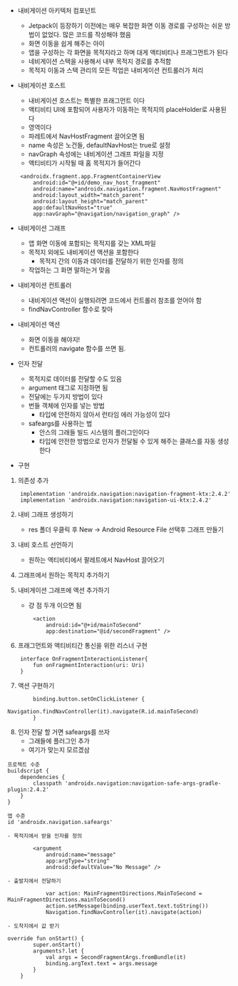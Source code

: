 - 내비게이션 아키텍처 컴포넌트
	- Jetpack이 등장하기 이전에는 매우 복잡한 화면 이동 경로를 구성하는 쉬운 방법이 없었다. 많은 코드를 작성해야 했음
	- 화면 이동을 쉽게 해주는 아이
	- 앱을 구성하는 각 화면을 목적지라고 하며 대게 액티비티나 프래그먼트가 된다
	- 네비게이션 스택을 사용해서 내부 목적지 경로를 추적함
	- 목적지 이동과 스택 관리의 모든 작업은 내비게이션 컨트롤러가 처리

- 내비게이션 호스트
	- 내비게이션 호스트는 특별한 프래그먼트 이다
	- 액티비티 UI에 포함되어 사용자가 이동하는 목적지의 placeHolder로 사용된다
	- 영역이다
	- 파레트에서 NavHostFragment 끌어오면 됨
	- name 속성은 노건들, defaultNavHost는 true로 설정
	- navGraph 속성에는 내비게이션 그래프 파일을 지정
	- 액티비티가 시작될 때 홈 목적지가 들어간다

```
    <androidx.fragment.app.FragmentContainerView
        android:id="@+id/demo_nav_host_fragment"
        android:name="androidx.navigation.fragment.NavHostFragment"
        android:layout_width="match_parent"
        android:layout_height="match_parent"
        app:defaultNavHost="true"
        app:navGraph="@navigation/navigation_graph" />
```

- 내비게이션 그래프
	- 앱 화면 이동에 포함되는 목적지를 갖는 XML파일
	- 목적지 외에도 내비게이션 액션을 포함한다
		- 목적지 간의 이동과 데이터를 전달하기 위한 인자를 정의
	- 작업하는 그 화면 말하는거 맞음

- 내비게이션 컨트롤러
	- 내비게이션 액션이 실행되려면 코드에서 컨트롤러 참조를 얻어야 함
	- findNavController 함수로 찾아
	
- 내비게이션 액션
	- 화면 이동을 해야지!
	- 컨트롤러의 navigate 함수를 쓰면 됨.

- 인자 전달
	- 목적지로 데이터를 전달할 수도 있음
	- argument 태그로 지정하면 됨
	- 전달에는 두가지 방법이 있다
	- 번들 객체에 인자를 넣는 방법
		- 타입에 안전하지 않아서 런타임 에러 가능성이 있다
	- safeargs를 사용하는 법
		- 안스의 그래들 빌드 시스템의 플러그인이다
		- 타입에 안전한 방법으로 인자가 전달될 수 있게 해주는 클래스를 자동 생성한다
	
- 구현

1. 의존성 추가

```
    implementation 'androidx.navigation:navigation-fragment-ktx:2.4.2'
    implementation 'androidx.navigation:navigation-ui-ktx:2.4.2'
```

2. 내비 그래프 생성하기
	- res 폴더 우클릭 후 New -> Android Resource File 선택후 그래프 만들기

3. 내비 호스트 선언하기
	- 원하는 액티비티에서 팔레트에서 NavHost 끌어오기

4. 그래프에서 원하는 목적지 추가하기

5. 내비게이션 그래프에 액션 추가하기
	- 걍 점 두개 이으면 됨

```
        <action
            android:id="@+id/mainToSecond"
            app:destination="@id/secondFragment" />
```

6. 프래그먼트와 액티비티간 통신을 위한 리스너 구현

```
    interface OnFragmentInteractionListener{
        fun onFragmentInteraction(uri: Uri)
    }
```

7. 액션 구현하기

```
        binding.button.setOnClickListener { 
            Navigation.findNavController(it).navigate(R.id.mainToSecond)
        }
```

8. 인자 전달 할 거면 safeargs를 쓰자
	- 그래들에 플러그인 추가
	- 여기가 맞는지 모르겠삼

```
프로젝트 수준
buildscript {
    dependencies {
        classpath 'androidx.navigation:navigation-safe-args-gradle-plugin:2.4.2'
    }
}

앱 수준
id 'androidx.navigation.safeargs'
```

	- 목적지에서 받을 인자를 정의

```
        <argument
            android:name="message"
            app:argType="string"
            android:defaultValue="No Message" />
```

	- 출발지에서 전달하기

```
            var action: MainFragmentDirections.MainToSecond = MainFragmentDirections.mainToSecond()
            action.setMessage(binding.userText.text.toString())
            Navigation.findNavController(it).navigate(action)
```

	- 도착지에서 값 받기

```
override fun onStart() {
        super.onStart()
        arguments?.let { 
            val args = SecondFragmentArgs.fromBundle(it)
            binding.argText.text = args.message
        }
    }
```

